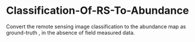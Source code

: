 # Classification-Of-RS-To-Abundance
Convert the remote sensing image classification  to the abundance map as ground-truth , in the absence of field measured data.
